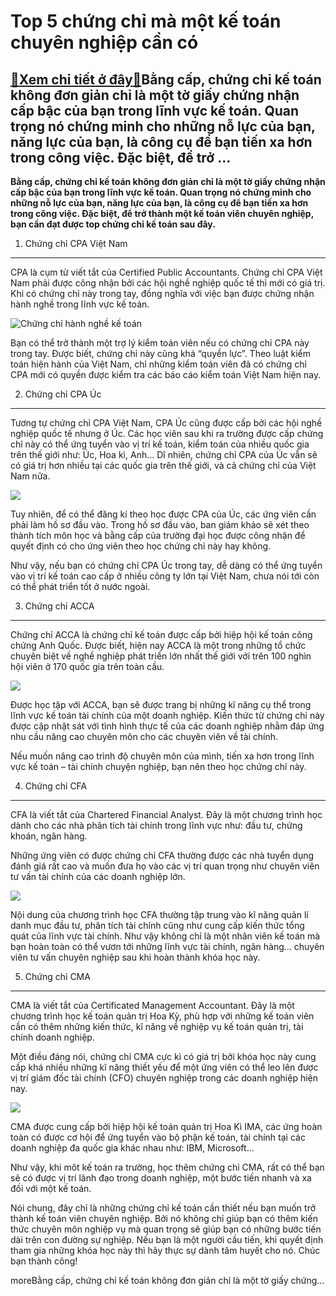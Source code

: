 Top 5 chứng chỉ mà một kế toán chuyên nghiệp cần có
===================================================

[:gift:Xem chi tiết ở đây:gift:](https://hddtvn.com/top-5-chung-chi-ma-mot-ke-toan-chuyen-nghiep-can-co/)Bằng cấp, chứng chỉ kế toán không đơn giản chỉ là một tờ giấy chứng nhận cấp bậc của bạn trong lĩnh vực kế toán. Quan trọng nó chứng minh cho những nỗ lực của bạn, năng lực của bạn, là công cụ để bạn tiến xa hơn trong công việc. Đặc biệt, để trở …
-------------------------------------------------------------------------------------------------------------------------------------------------------------------------------------------------------------------------------------------------------

**Bằng cấp, chứng chỉ kế toán không đơn giản chỉ là một tờ giấy chứng nhận cấp bậc của bạn trong lĩnh vực kế toán. Quan trọng nó chứng minh cho những nỗ lực của bạn, năng lực của bạn, là công cụ để bạn tiến xa hơn trong công việc. Đặc biệt, để trở thành một kế toán viên chuyên nghiệp, bạn cần đạt được top chứng chỉ kế toán sau đây.**


1. Chứng chỉ CPA Việt Nam
-------------------------


CPA là cụm từ viết tắt của Certified Public Accountants. Chứng chỉ CPA Việt Nam phải được công nhận bởi các hội nghề nghiệp quốc tế thì mới có giá trị. Khi có chứng chỉ này trong tay, đồng nghĩa với việc bạn được chứng nhận hành nghề trong lĩnh vực kế toán.


![Chứng chỉ hành nghề kế toán](https://hddtvn.com/wp-content/uploads/2021/01/Chung-chi-hanh-nghe-ke-toan.png)


Bạn có thể trở thành một trợ lý kiểm toán viên nếu có chứng chỉ CPA này trong tay. Được biết, chứng chỉ này cũng khá “quyền lực”. Theo luật kiểm toán hiện hành của Việt Nam, chỉ những kiểm toán viên đã có chứng chỉ CPA mới có quyền được kiểm tra các báo cáo kiểm toán Việt Nam hiện nay.


2. Chứng chỉ CPA Úc
-------------------


Tương tự chứng chỉ CPA Việt Nam, CPA Úc cũng được cấp bởi các hội nghề nghiệp quốc tế nhưng ở Úc. Các học viên sau khi ra trường được cấp chứng chỉ này có thể ứng tuyển vào vị trí kế toán, kiểm toán của nhiều quốc gia trên thế giới như: Úc, Hoa kì, Anh… Dĩ nhiên, chứng chỉ CPA của Úc vẫn sẽ có giá trị hơn nhiều tại các quốc gia trên thế giới, và cả chứng chỉ của Việt Nam nữa.


![](https://hddtvn.com/wp-content/uploads/2021/01/img_3265-e1575731994664-1024x829-1.jpg)


Tuy nhiên, để có thể đăng kí theo học được CPA của Úc, các ứng viên cần phải làm hồ sơ đầu vào. Trong hồ sơ đầu vào, ban giám khảo sẽ xét theo thành tích môn học và bằng cấp của trường đại học được công nhận để quyết định có cho ứng viên theo học chứng chỉ này hay không.


Như vậy, nếu bạn có chứng chỉ CPA Úc trong tay, dễ dàng có thể ứng tuyển vào vị trí kế toán cao cấp ở nhiều công ty lớn tại Việt Nam, chưa nói tới còn có thể phát triển tốt ở nước ngoài.


3. Chứng chỉ ACCA
-----------------


Chứng chỉ ACCA là chứng chỉ kế toán được cấp bởi hiệp hội kế toán công chứng Anh Quốc. Được biết, hiện nay ACCA là một trong những tổ chức chuyên biệt về nghề nghiệp phát triển lớn nhất thế giới với trên 100 nghìn hội viên ở 170 quốc gia trên toàn cầu.


![](https://hddtvn.com/wp-content/uploads/2021/01/acca-certificatepdf-1-638.jpg)


Được học tập với ACCA, bạn sẽ được trang bị những kĩ năng cụ thể trong lĩnh vực kế toán tài chính của một doanh nghiệp. Kiến thức từ chứng chỉ này được cập nhật sát với tình hình thực tế của các doanh nghiệp nhằm đáp ứng nhu cầu nâng cao chuyên môn cho các chuyên viên về tài chính.


Nếu muốn nâng cao trình độ chuyên môn của mình, tiến xa hơn trong lĩnh vực kế toán – tài chính chuyện nghiệp, bạn nên theo học chứng chỉ này.


4. Chứng chỉ CFA
----------------


CFA là viết tắt của Chartered Financial Analyst. Đây là một chương trình học dành cho các nhà phân tích tài chính trong lĩnh vực như: đầu tư, chứng khoán, ngân hàng.


Những ứng viên có được chứng chỉ CFA thường được các nhà tuyển dụng đánh giá rất cao và muốn đưa họ vào các vị trí quan trọng như chuyên viên tư vấn tài chính của các doanh nghiệp lớn.


![](https://hddtvn.com/wp-content/uploads/2021/01/IMG_5920-1024x768-1.jpg)


Nội dung của chương trình học CFA thường tập trung vào kĩ năng quản lí danh mục đầu tư, phân tích tài chính cũng như cung cấp kiến thức tổng quát của lĩnh vực tài chính. Như vậy không chỉ là một nhân viên kế toán mà bạn hoàn toàn có thể vươn tới những lĩnh vực tài chính, ngân hàng… chuyên viên tư vấn chuyên nghiệp sau khi hoàn thành khóa học này.


5. Chứng chỉ CMA
----------------


CMA là viết tắt của Certificated Management Accountant. Đây là một chương trình học kế toán quản trị Hoa Kỳ, phù hợp với những kế toán viên cần có thêm những kiến thức, kĩ năng về nghiệp vụ kế toán quản trị, tài chính doanh nghiệp.


Một điều đáng nói, chứng chỉ CMA cực kì có giá trị bởi khóa học này cung cấp khá nhiều những kĩ năng thiết yếu để một ứng viên có thể leo lên được vị trí giám đốc tài chính (CFO) chuyên nghiệp trong các doanh nghiệp hiện nay.


![](https://hddtvn.com/wp-content/uploads/2021/01/certified-management-accountant-designation-1-638.jpg)


CMA được cung cấp bởi hiệp hội kế toán quản trị Hoa Kì IMA, các ứng hoàn toàn có được cơ hội để ứng tuyển vào bộ phận kế toán, tài chính tại các doanh nghiệp đa quốc gia khác nhau như: IBM, Microsoft…


Như vậy, khi môt kế toán ra trường, học thêm chứng chỉ CMA, rất có thể bạn sẽ có được vị trí lãnh đạo trong doanh nghiệp, một bước tiến nhanh và xa đối với một kế toán.


Nói chung, đây chỉ là những chứng chỉ kế toán cần thiết nếu bạn muốn trở thành kế toán viên chuyên nghiệp. Bởi nó không chỉ giúp bạn có thêm kiến thức chuyên môn nghiệp vụ mà quan trọng sẽ giúp bạn có những bước tiến dài trên con đường sự nghiệp. Nếu bạn là một người cầu tiến, khi quyết định tham gia những khóa học này thì hãy thực sự dành tâm huyết cho nó. Chúc bạn thành công!



moreBằng cấp, chứng chỉ kế toán không đơn giản chỉ là một tờ giấy chứng…



